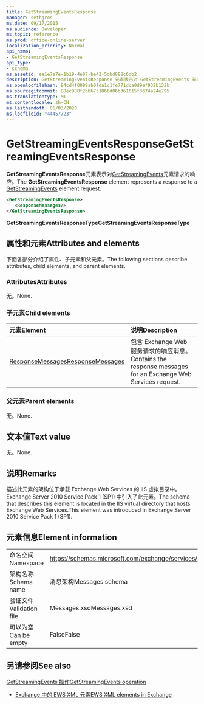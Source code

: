 ```yaml
---
title: GetStreamingEventsResponse
manager: sethgros
ms.date: 09/17/2015
ms.audience: Developer
ms.topic: reference
ms.prod: office-online-server
localization_priority: Normal
api_name:
- GetStreamingEventsResponse
api_type:
- schema
ms.assetid: ea1e7e7e-1b19-4e07-ba42-5dbd888c6db2
description: GetStreamingEventsResponse 元素表示对 GetStreamingEvents 元素请求的响应。
ms.openlocfilehash: 84cd4f0099ab0fda1c1fe771dca0d9ef932b132b
ms.sourcegitcommit: 88ec988f2bb67c1866d06b361615f3674a24e795
ms.translationtype: MT
ms.contentlocale: zh-CN
ms.lasthandoff: 06/03/2020
ms.locfileid: "44457723"
---
```

# <a name="getstreamingeventsresponse"></a><span data-ttu-id="88f8a-103">GetStreamingEventsResponse</span><span class="sxs-lookup"><span data-stu-id="88f8a-103">GetStreamingEventsResponse</span></span>

<span data-ttu-id="88f8a-104">**GetStreamingEventsResponse**元素表示对[GetStreamingEvents](getstreamingevents.md)元素请求的响应。</span><span class="sxs-lookup"><span data-stu-id="88f8a-104">The **GetStreamingEventsResponse** element represents a response to a [GetStreamingEvents](getstreamingevents.md) element request.</span></span> 
  
```xml
<GetStreamingEventsResponse>
   <ResponseMessages/>
</GetStreamingEventsResponse>
```

 <span data-ttu-id="88f8a-105">**GetStreamingEventsResponseType**</span><span class="sxs-lookup"><span data-stu-id="88f8a-105">**GetStreamingEventsResponseType**</span></span>
## <a name="attributes-and-elements"></a><span data-ttu-id="88f8a-106">属性和元素</span><span class="sxs-lookup"><span data-stu-id="88f8a-106">Attributes and elements</span></span>

<span data-ttu-id="88f8a-107">下面各部分介绍了属性、子元素和父元素。</span><span class="sxs-lookup"><span data-stu-id="88f8a-107">The following sections describe attributes, child elements, and parent elements.</span></span>
  
### <a name="attributes"></a><span data-ttu-id="88f8a-108">Attributes</span><span class="sxs-lookup"><span data-stu-id="88f8a-108">Attributes</span></span>

<span data-ttu-id="88f8a-109">无。</span><span class="sxs-lookup"><span data-stu-id="88f8a-109">None.</span></span>
  
### <a name="child-elements"></a><span data-ttu-id="88f8a-110">子元素</span><span class="sxs-lookup"><span data-stu-id="88f8a-110">Child elements</span></span>

|<span data-ttu-id="88f8a-111">**元素**</span><span class="sxs-lookup"><span data-stu-id="88f8a-111">**Element**</span></span>|<span data-ttu-id="88f8a-112">**说明**</span><span class="sxs-lookup"><span data-stu-id="88f8a-112">**Description**</span></span>|
|:-----|:-----|
|[<span data-ttu-id="88f8a-113">ResponseMessages</span><span class="sxs-lookup"><span data-stu-id="88f8a-113">ResponseMessages</span></span>](responsemessages.md) <br/> |<span data-ttu-id="88f8a-114">包含 Exchange Web 服务请求的响应消息。</span><span class="sxs-lookup"><span data-stu-id="88f8a-114">Contains the response messages for an Exchange Web Services request.</span></span>  <br/> |
   
### <a name="parent-elements"></a><span data-ttu-id="88f8a-115">父元素</span><span class="sxs-lookup"><span data-stu-id="88f8a-115">Parent elements</span></span>

<span data-ttu-id="88f8a-116">无。</span><span class="sxs-lookup"><span data-stu-id="88f8a-116">None.</span></span>
  
## <a name="text-value"></a><span data-ttu-id="88f8a-117">文本值</span><span class="sxs-lookup"><span data-stu-id="88f8a-117">Text value</span></span>

<span data-ttu-id="88f8a-118">无。</span><span class="sxs-lookup"><span data-stu-id="88f8a-118">None.</span></span>
  
## <a name="remarks"></a><span data-ttu-id="88f8a-119">说明</span><span class="sxs-lookup"><span data-stu-id="88f8a-119">Remarks</span></span>

<span data-ttu-id="88f8a-120">描述此元素的架构位于承载 Exchange Web Services 的 IIS 虚拟目录中。Exchange Server 2010 Service Pack 1 (SP1) 中引入了此元素。</span><span class="sxs-lookup"><span data-stu-id="88f8a-120">The schema that describes this element is located in the IIS virtual directory that hosts Exchange Web Services.This element was introduced in Exchange Server 2010 Service Pack 1 (SP1).</span></span>
  
## <a name="element-information"></a><span data-ttu-id="88f8a-121">元素信息</span><span class="sxs-lookup"><span data-stu-id="88f8a-121">Element information</span></span>

|||
|:-----|:-----|
|<span data-ttu-id="88f8a-122">命名空间</span><span class="sxs-lookup"><span data-stu-id="88f8a-122">Namespace</span></span>  <br/> |https://schemas.microsoft.com/exchange/services/2006/messages  <br/> |
|<span data-ttu-id="88f8a-123">架构名称</span><span class="sxs-lookup"><span data-stu-id="88f8a-123">Schema name</span></span>  <br/> |<span data-ttu-id="88f8a-124">消息架构</span><span class="sxs-lookup"><span data-stu-id="88f8a-124">Messages schema</span></span>  <br/> |
|<span data-ttu-id="88f8a-125">验证文件</span><span class="sxs-lookup"><span data-stu-id="88f8a-125">Validation file</span></span>  <br/> |<span data-ttu-id="88f8a-126">Messages.xsd</span><span class="sxs-lookup"><span data-stu-id="88f8a-126">Messages.xsd</span></span>  <br/> |
|<span data-ttu-id="88f8a-127">可以为空</span><span class="sxs-lookup"><span data-stu-id="88f8a-127">Can be empty</span></span>  <br/> |<span data-ttu-id="88f8a-128">False</span><span class="sxs-lookup"><span data-stu-id="88f8a-128">False</span></span>  <br/> |
   
## <a name="see-also"></a><span data-ttu-id="88f8a-129">另请参阅</span><span class="sxs-lookup"><span data-stu-id="88f8a-129">See also</span></span>



[<span data-ttu-id="88f8a-130">GetStreamingEvents 操作</span><span class="sxs-lookup"><span data-stu-id="88f8a-130">GetStreamingEvents operation</span></span>](getstreamingevents-operation.md)


- [<span data-ttu-id="88f8a-131">Exchange 中的 EWS XML 元素</span><span class="sxs-lookup"><span data-stu-id="88f8a-131">EWS XML elements in Exchange</span></span>](ews-xml-elements-in-exchange.md)

